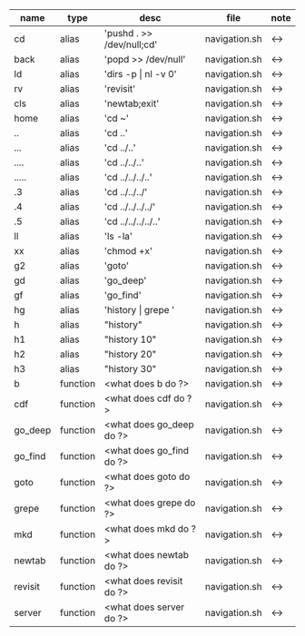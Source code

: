 | name    |  type     |  desc                                             |  file          |  note |
| ------- | --------- | ------------------------------------------------- | -------------- | ----- |
| cd      |  alias    |  'pushd . >> /dev/null;cd'                        |  navigation.sh |  <->  |
| back    |  alias    |  'popd >> /dev/null'                              |  navigation.sh |  <->  |
| ld      |  alias    |  'dirs -p &#124; nl -v 0'                         |  navigation.sh |  <->  |
| rv      |  alias    |  'revisit'                                        |  navigation.sh |  <->  |
| cls     |  alias    |  'newtab;exit'                                    |  navigation.sh |  <->  |
| home    |  alias    |  'cd ~'                                           |  navigation.sh |  <->  |
| ..      |  alias    |  'cd ..'                                          |  navigation.sh |  <->  |
| ...     |  alias    |  'cd ../..'                                       |  navigation.sh |  <->  |
| ....    |  alias    |  'cd ../../..'                                    |  navigation.sh |  <->  |
| .....   |  alias    |  'cd ../../../..'                                 |  navigation.sh |  <->  |
| .3      |  alias    |  'cd ../../../'                                   |  navigation.sh |  <->  |
| .4      |  alias    |  'cd ../../../../'                                |  navigation.sh |  <->  |
| .5      |  alias    |  'cd ../../../../..'                              |  navigation.sh |  <->  |
| ll      |  alias    |  'ls -la'                                         |  navigation.sh |  <->  |
| xx      |  alias    |  'chmod +x'                                       |  navigation.sh |  <->  |
| g2      |  alias    |  'goto'                                           |  navigation.sh |  <->  |
| gd      |  alias    |  'go_deep'                                        |  navigation.sh |  <->  |
| gf      |  alias    |  'go_find'                                        |  navigation.sh |  <->  |
| hg      |  alias    |  'history &#124; grepe '                          |  navigation.sh |  <->  |
| h       |  alias    |  "history"                                        |  navigation.sh |  <->  |
| h1      |  alias    |  "history 10"                                     |  navigation.sh |  <->  |
| h2      |  alias    |  "history 20"                                     |  navigation.sh |  <->  |
| h3      |  alias    |  "history 30"                                     |  navigation.sh |  <->  |
| b       |  function |  <what does b do ?>                               |  navigation.sh |  <->  |
| cdf     |  function |  <what does cdf do ?>                             |  navigation.sh |  <->  |
| go_deep |  function |  <what does go_deep do ?>                         |  navigation.sh |  <->  |
| go_find |  function |  <what does go_find do ?>                         |  navigation.sh |  <->  |
| goto    |  function |  <what does goto do ?>                            |  navigation.sh |  <->  |
| grepe   |  function |  <what does grepe do ?>                           |  navigation.sh |  <->  |
| mkd     |  function |  <what does mkd do ?>                             |  navigation.sh |  <->  |
| newtab  |  function |  <what does newtab do ?>                          |  navigation.sh |  <->  |
| revisit |  function |  <what does revisit do ?>                         |  navigation.sh |  <->  |
| server  |  function |  <what does server do ?>                          |  navigation.sh |  <->  |
